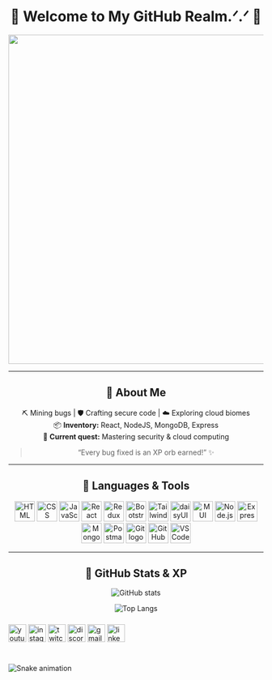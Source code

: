 <h1 align="center">🌸 Welcome to My GitHub Realm.ᐟ.ᐟ 🌸</h1>

<p align="center">
  <img src="https://i.pinimg.com/736x/45/d2/ef/45d2ef602219a1b0d109fc54efbaf580.jpg" width="650" />
</p>

---

<div align="center">

## 🌸 About Me  
⛏️ Mining bugs | 🛡️ Crafting secure code | ☁️ Exploring cloud biomes  
📦 **Inventory:** React, NodeJS, MongoDB, Express  
🏹 **Current quest:** Mastering security & cloud computing  

> “Every bug fixed is an XP orb earned!” ✨  

</div>

---

<div align="center">

## 🌸 Languages & Tools  

<p align="center">
  <!-- Frontend -->
  <img src="https://cdn.jsdelivr.net/gh/devicons/devicon/icons/html5/html5-original.svg" height="40" alt="HTML logo" />
  <img src="https://cdn.jsdelivr.net/gh/devicons/devicon/icons/css3/css3-original.svg" height="40" alt="CSS logo" />
  <img src="https://cdn.jsdelivr.net/gh/devicons/devicon/icons/javascript/javascript-original.svg" height="40" alt="JavaScript logo" />
  <img src="https://cdn.jsdelivr.net/gh/devicons/devicon/icons/react/react-original.svg" height="40" alt="React logo" />
  <img src="https://cdn.jsdelivr.net/gh/devicons/devicon/icons/redux/redux-original.svg" height="40" alt="Redux logo" />
  <img src="https://cdn.jsdelivr.net/gh/devicons/devicon/icons/bootstrap/bootstrap-original.svg" height="40" alt="Bootstrap logo" />
  <!-- Tailwind (icon style, matches others) -->
  <img src="https://www.vectorlogo.zone/logos/tailwindcss/tailwindcss-icon.svg" height="40" alt="Tailwind CSS logo" />

  <!-- UI Frameworks -->
  <img src="https://www.vectorlogo.zone/logos/daisyui/daisyui-icon.svg" height="40" alt="daisyUI logo" />
  <img src="https://cdn.jsdelivr.net/gh/devicons/devicon/icons/materialui/materialui-original.svg" height="40" alt="MUI logo" />

  <!-- Backend -->
  <img src="https://cdn.jsdelivr.net/gh/devicons/devicon/icons/nodejs/nodejs-original.svg" height="40" alt="Node.js logo" />
  <img src="https://cdn.jsdelivr.net/gh/devicons/devicon/icons/express/express-original.svg" height="40" alt="Express logo" />
  <img src="https://cdn.jsdelivr.net/gh/devicons/devicon/icons/mongodb/mongodb-original.svg" height="40" alt="MongoDB logo" />

  <!-- Tools -->
  <img src="https://www.vectorlogo.zone/logos/getpostman/getpostman-icon.svg" height="40" alt="Postman logo" />
  <img src="https://cdn.jsdelivr.net/gh/devicons/devicon/icons/git/git-original.svg" height="40" alt="Git logo" />
  <img src="https://cdn.jsdelivr.net/gh/devicons/devicon/icons/github/github-original.svg" height="40" alt="GitHub logo" />
  <img src="https://cdn.jsdelivr.net/gh/devicons/devicon/icons/vscode/vscode-original.svg" height="40" alt="VSCode logo" />
</p>

</div>

---

<div align="center">

## 🌸 GitHub Stats & XP  

![GitHub stats](https://github-readme-stats.vercel.app/api?username=yourusername&show_icons=true&theme=synthwave&bg_color=1a0033&title_color=ff69b4&icon_color=ff1493&text_color=ffffff&border_color=ff69b4)  

![Top Langs](https://github-readme-stats.vercel.app/api/top-langs/?username=yourusername&layout=compact&theme=synthwave&bg_color=1a0033&title_color=ff69b4&text_color=ffffff&border_color=ff69b4)  

</div>


###

<div align="left">
  <img src="https://img.shields.io/static/v1?message=Youtube&logo=youtube&label=&color=FF0000&logoColor=white&labelColor=&style=for-the-badge" height="35" alt="youtube logo"  />
  <img src="https://img.shields.io/static/v1?message=Instagram&logo=instagram&label=&color=E4405F&logoColor=white&labelColor=&style=for-the-badge" height="35" alt="instagram logo"  />
  <img src="https://img.shields.io/static/v1?message=Twitch&logo=twitch&label=&color=9146FF&logoColor=white&labelColor=&style=for-the-badge" height="35" alt="twitch logo"  />
  <img src="https://img.shields.io/static/v1?message=Discord&logo=discord&label=&color=7289DA&logoColor=white&labelColor=&style=for-the-badge" height="35" alt="discord logo"  />
  <img src="https://img.shields.io/static/v1?message=Gmail&logo=gmail&label=&color=D14836&logoColor=white&labelColor=&style=for-the-badge" height="35" alt="gmail logo"  />
  <img src="https://img.shields.io/static/v1?message=LinkedIn&logo=linkedin&label=&color=0077B5&logoColor=white&labelColor=&style=for-the-badge" height="35" alt="linkedin logo"  />
</div>

###

<br clear="both">

<img src="https://raw.githubusercontent.com/maurodesouza/maurodesouza/output/snake.svg" alt="Snake animation" />

###

